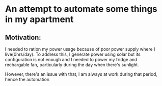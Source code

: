 # An attempt to automate some things in my apartment

## Motivation:
I needed to ration my power usage because of poor power supply where I live(0hrs/day).
To address this, I generate power using solar but its configuration is not enough and I needed to power my fridge and rechargable fan, particularly during the day when there's sunlight. 

However, there's an issue with that, I am always at work during that period, hence the automation.
